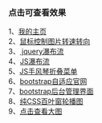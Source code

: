 ### 点击可查看效果<br>
1、[我的主页](https://sunronglang.github.io/My-Page/)<br>
2、[鼠标控制图片转速转向](https://sunronglang.github.io/My-Project/project--2/index.html)<br>
3、[	jquery瀑布流](https://sunronglang.github.io/My-Project/project--3/index.html)<br>
4、[JS瀑布流](https://sunronglang.github.io/My-Project/project--4/index.html)<br>
5、[JS手风琴折叠菜单](https://sunronglang.github.io/My-Project/project--5/index.html)<br>
6、[bootstrap自适应官网](https://sunronglang.github.io/My-Project/project--6/index.html)<br>
7、[bootstrap后台管理界面](https://sunronglang.github.io/My-Project/project--7/index.html)<br>
8、[纯CSS百叶窗轮播图](https://sunronglang.github.io/My-Project/project--8/index.html)<br>
9、[点击查看大图](https://sunronglang.github.io/My-Project/project--9/index.html)<br>

